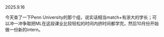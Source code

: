 2025.9.16

今天查了一下Penn University的那个组，说实话相当match+有浙大的学长；可以冲一冲争取把ML在这段课业比较轻松的时间内挤时间都学完，然后10月份开始做一份新的intern。

